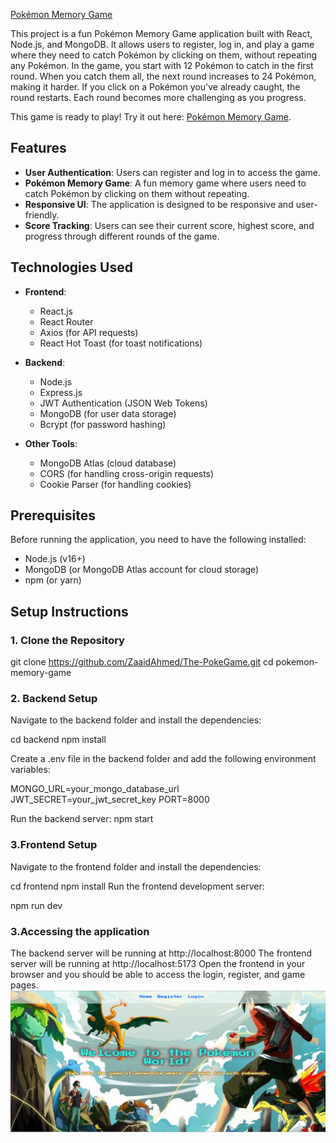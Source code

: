 [Pokémon Memory Game](https://pokegame-frontend.onrender.com)


This project is a fun Pokémon Memory Game application built with React, Node.js, and MongoDB. It allows users to register, log in, and play a game where they need to catch Pokémon by clicking on them, without repeating any Pokémon.
In the game, you start with 12 Pokémon to catch in the first round. When you catch them all, the next round increases to 24 Pokémon, making it harder. If you click on a Pokémon you've already caught, the round restarts. Each round becomes more challenging as you progress.

This game is ready to play! Try it out here: [Pokémon Memory Game](https://pokegame-frontend.onrender.com).

## Features

- **User Authentication**: Users can register and log in to access the game.
- **Pokémon Memory Game**: A fun memory game where users need to catch Pokémon by clicking on them without repeating.
- **Responsive UI**: The application is designed to be responsive and user-friendly.
- **Score Tracking**: Users can see their current score, highest score, and progress through different rounds of the game.

## Technologies Used

- **Frontend**:
  - React.js
  - React Router
  - Axios (for API requests)
  - React Hot Toast (for toast notifications)
  
- **Backend**:
  - Node.js
  - Express.js
  - JWT Authentication (JSON Web Tokens)
  - MongoDB (for user data storage)
  - Bcrypt (for password hashing)

- **Other Tools**:
  - MongoDB Atlas (cloud database)
  - CORS (for handling cross-origin requests)
  - Cookie Parser (for handling cookies)

## Prerequisites

Before running the application, you need to have the following installed:

- Node.js (v16+)
- MongoDB (or MongoDB Atlas account for cloud storage)
- npm (or yarn)

## Setup Instructions

### 1. Clone the Repository

git clone https://github.com/ZaaidAhmed/The-PokeGame.git
cd pokemon-memory-game

### 2. Backend Setup

Navigate to the backend folder and install the dependencies:


cd backend
npm install


Create a .env file in the backend folder and add the following environment variables:


MONGO_URL=your_mongo_database_url
JWT_SECRET=your_jwt_secret_key
PORT=8000

Run the backend server:
npm start


### 3.Frontend Setup
Navigate to the frontend folder and install the dependencies:



cd frontend
npm install
Run the frontend development server:

npm run dev
### 3.Accessing the application
The backend server will be running at http://localhost:8000
The frontend server will be running at http://localhost:5173
Open the frontend in your browser and you should be able to access the login, register, and game pages.
![Home Page](frontend/public/HomePage.png)
